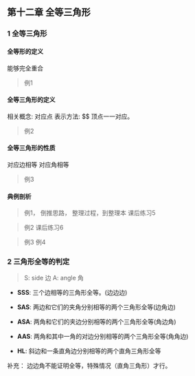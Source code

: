 ## 第十二章 全等三角形
### 1 全等三角形
#### 全等形的定义
能够完全重合

> 例1

#### 全等三角形的定义

相关概念: 对应点
表示方法: $\$ 
顶点一一对应。

> 例2

#### 全等三角形的性质
对应边相等
对应角相等

> 例3

#### 典例剖析

> 例1， 倒推思路， 整理过程，到整理本
课后练习5

> 例2
课后练习6

> 例3
> 例4


### 2 三角形全等的判定
> S: side 边
A: angle 角

- **SSS**: 三个边相等的三角形全等。(边边边)

- **SAS**: 两边和它们的夹角分别相等的两个三角形全等(边角边)

- **ASA**: 两角和它们的夹边分别相等的两个三角形全等(角边角)

- **AAS**: 两角和其中一角的对边分别相等的两个三角形全等(角角边)

- **HL**: 斜边和一条直角边分别相等的两个直角三角形全等


补充： 边边角不能证明全等，特殊情况（直角三角形）才行。
